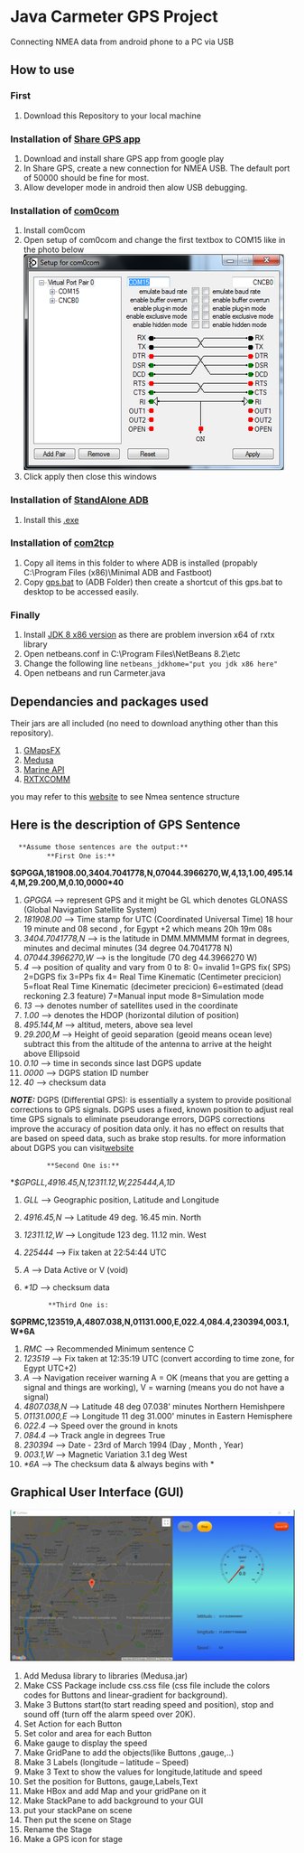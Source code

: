 # Java Carmeter GPS Project
   Connecting NMEA data from android phone to a PC via USB
   
## **How to use**
### First
1.  Download this Repository to your local machine

### Installation of [Share GPS app](https://play.google.com/store/apps/details?id=com.jillybunch.shareGPS&hl=en)
1.	Download and install share GPS app from google play
2.	In Share GPS, create a new connection for NMEA USB. The default port of 50000 should be fine for most.
3.  Allow developer mode in android then alow USB debugging.

### Installation of [com0com](https://github.com/hananabilabd/Java-Carmeter-GPS-Project/tree/master/Dependancies/com0com-2.2.2.0-x64-fre-signed)
1.  Install com0com 
2.  Open setup of com0com and change the first textbox to COM15 like in the photo below
![alt text](https://github.com/hananabilabd/Java-Carmeter-GPS-Project/blob/master/Images/c0c-setup.png)
3.  Click apply then close this windows 

### Installation of [StandAlone ADB](https://github.com/hananabilabd/Java-Carmeter-GPS-Project/blob/master/Dependancies/minimal_adb_fastboot_v1.4.3_setup.exe)
1.  Install this [.exe](https://github.com/hananabilabd/Java-Carmeter-GPS-Project/blob/master/Dependancies/minimal_adb_fastboot_v1.4.3_setup.exe)

### Installation of [com2tcp](https://github.com/hananabilabd/Java-Carmeter-GPS-Project/tree/master/Dependancies/com2tcp-1.3.0.0-386)
1.  Copy all items in this folder to where ADB is installed (propably C:\Program Files (x86)\Minimal ADB and Fastboot)
2.  Copy [gps.bat](https://github.com/hananabilabd/Java-Carmeter-GPS-Project/blob/master/gps.bat) to (ADB Folder) then create a shortcut of this gps.bat to desktop to be accessed easily.

### Finally 
1.  Install [JDK 8 x86 version](https://www.oracle.com/technetwork/java/javase/downloads/jdk8-downloads-2133151.html) as there are problem inversion x64 of  rxtx library 
2.  Open netbeans.conf in C:\Program Files\NetBeans 8.2\etc
3.  Change the following line `netbeans_jdkhome="put you jdk x86 here"`
4.  Open netbeans and run Carmeter.java

## Dependancies and packages used 
Their jars are all included (no need to download anything other than this repository).
1.  [GMapsFX](https://github.com/rterp/GMapsFX)
2.  [Medusa](https://github.com/HanSolo/Medusa)
3.  [Marine API](https://github.com/ktuukkan/marine-api)
4.  [RXTXCOMM](http://rxtx.qbang.org/wiki/index.php/Main_Page)

you may refer to this [website](http://www.catb.org/gpsd/NMEA.html#_rmc_recommended_minimum_navigation_information) to see Nmea sentence structure


## Here is the description of GPS Sentence
      **Assume those sentences are the output:**
             **First One is:**
**$GPGGA,181908.00,3404.7041778,N,07044.3966270,W,4,13,1.00,495.144,M,29.200,M,0.10,0000*40** 
1. *GPGGA*     --> represent GPS and it might be GL which denotes GLONASS (Global Navigation Satellite System)
2. *181908.00* --> Time stamp for UTC (Coordinated Universal Time) 18 hour 19 minute and 08 second , for Egypt +2 which means 20h 19m 08s
3. *3404.7041778,N*  --> is the latitude in DMM.MMMMM format in degrees, minutes and decimal minutes (34 degree 04.7041778 N)
4. *07044.3966270,W* --> is the longitude (70 deg 44.3966270 W)
5. *4* --> position of quality and vary from 0 to 8:
0= invalid   1=GPS fix( SPS)   2=DGPS fix   3=PPs fix   4= Real Time Kinematic (Centimeter precicion)   5=float Real Time Kinematic (decimeter precicion)  6=estimated (dead reckoning 2.3 feature)    7=Manual input mode   8=Simulation mode
6. *13*   --> denotes number of satellites used in the coordinate
7. *1.00* --> denotes the HDOP (horizontal dilution of position)
8. *495.144,M* --> altitud, meters, above sea level 
9. *29.200,M*  --> Height of geoid separation (geoid means ocean leve) subtract this from the altitude of the antenna to arrive at the height above Ellipsoid
10. *0.10* --> time in seconds since last DGPS update
11. *0000* --> DGPS station ID number
12. _40_   --> checksum data 

***NOTE:*** DGPS (Differential GPS):  is essentially a system to provide positional corrections to GPS signals. DGPS uses a fixed, known position to adjust real time GPS signals to eliminate pseudorange errors, DGPS corrections improve the accuracy of position data only. it has no effect on results that are based on speed data, such as brake stop results.
for more information about DGPS you can visit[website](https://racelogic.support/01VBOX_Automotive/01General_Information/Knowledge_Base/How_does_DGPS_(Differential_GPS)_work%3F)

             **Second One is:**
**$GPGLL,4916.45,N,12311.12,W,225444,A,*1D**
1. *GLL*        --> Geographic position, Latitude and Longitude
2. *4916.45,N*  --> Latitude 49 deg. 16.45 min. North
3. *12311.12,W* --> Longitude 123 deg. 11.12 min. West
4. *225444*     --> Fix taken at 22:54:44 UTC
5. *A*          --> Data Active or V (void)
6. _*1D_        --> checksum data

             **Third One is:
**$GPRMC,123519,A,4807.038,N,01131.000,E,022.4,084.4,230394,003.1,W*6A**
1.  *RMC*         --> Recommended Minimum sentence C
2.  *123519*      --> Fix taken at 12:35:19 UTC (convert according to time zone, for Egypt UTC+2)
3.  *A*           --> Navigation receiver warning A = OK (means that you are getting a signal and things are working), V = warning (means you do not have a signal)
4.  *4807.038,N*  --> Latitude 48 deg 07.038' minutes Northern Hemishpere
5.  *01131.000,E* --> Longitude 11 deg 31.000' minutes in Eastern Hemisphere
6.  *022.4*       --> Speed over the ground in knots
7.  *084.4*       --> Track angle in degrees True
8.  *230394*      --> Date - 23rd of March 1994 (Day , Month , Year)
9.  *003.1,W*     --> Magnetic Variation 3.1 deg West
10. _*6A_         --> The checksum data & always begins with *

## Graphical User Interface (GUI)
![alt text](https://github.com/hananabilabd/Java-Carmeter-GPS-Project/blob/master/Images/gui4.PNG)
1. Add Medusa library to libraries (Medusa.jar)
2. Make CSS Package include css.css file (css file include the colors codes for Buttons and linear-gradient for background).
3. Make 3 Buttons start(to start reading speed and position), stop and sound off (turn off the alarm speed over 20K).
4. Set Action for each Button
5. Set color and area for each Button
6. Make gauge to display the speed
7. Make GridPane to add the objects(like Buttons ,gauge,..)
8. Make 3 Labels (longitude – latitude – Speed)
9. Make 3 Text to show the values for longitude,latitude and speed
10. Set the position for Buttons, gauge,Labels,Text 
11. Make HBox and add Map and your gridPane on it 
12. Make StackPane to add background to your GUI
13. put your stackPane on scene 
14. Then put the scene on Stage
15. Rename the Stage
16. Make a GPS icon for stage

